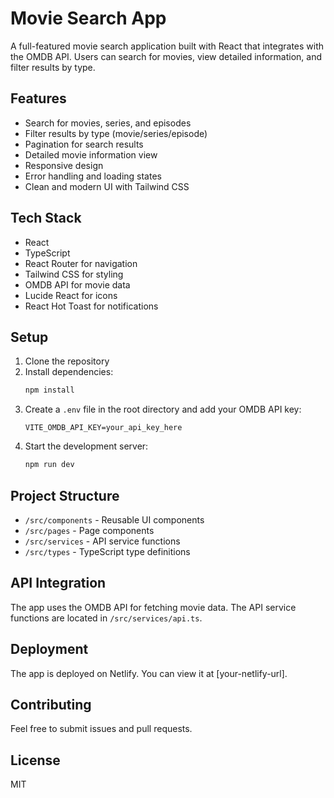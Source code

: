 # Movie Search App

A full-featured movie search application built with React that integrates with the OMDB API. Users can search for movies, view detailed information, and filter results by type.

## Features

- Search for movies, series, and episodes
- Filter results by type (movie/series/episode)
- Pagination for search results
- Detailed movie information view
- Responsive design
- Error handling and loading states
- Clean and modern UI with Tailwind CSS

## Tech Stack

- React
- TypeScript
- React Router for navigation
- Tailwind CSS for styling
- OMDB API for movie data
- Lucide React for icons
- React Hot Toast for notifications

## Setup

1. Clone the repository
2. Install dependencies:
   ```bash
   npm install
   ```
3. Create a `.env` file in the root directory and add your OMDB API key:
   ```
   VITE_OMDB_API_KEY=your_api_key_here
   ```
4. Start the development server:
   ```bash
   npm run dev
   ```

## Project Structure

- `/src/components` - Reusable UI components
- `/src/pages` - Page components
- `/src/services` - API service functions
- `/src/types` - TypeScript type definitions

## API Integration

The app uses the OMDB API for fetching movie data. The API service functions are located in `/src/services/api.ts`.

## Deployment

The app is deployed on Netlify. You can view it at [your-netlify-url].

## Contributing

Feel free to submit issues and pull requests.

## License

MIT